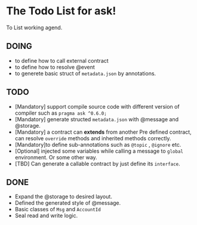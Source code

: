 # The Todo List for ask!

To List working agend.

## DOING
* to define how to call external contract 
* to define how to resolve @event
* to generete basic struct of `metadata.json` by annotations.

## TODO
* [Mandatory] support compile source code with different version of compiler such as `pragma ask ^0.6.0;`
* [Mandatory] generate structed `metadata.json` with @message and @storage.
* [Mandatory] a contract can **extends** from another Pre defined contract, can resolve `override` methods and inherited methods correctly.
* [Mandatory]to define sub-annotations such as `@topic` , `@ignore` etc.
* [Optional] injected some variables while calling a message to `global` environment. Or some other way.
* [TBD] Can generate a callable contract by just define its `interface`.

## DONE
* Expand the @storage to desired layout.  
* Defined the generated style of @message.  
* Basic classes of `Msg` and `AccountId`
* Seal read and write logic.

